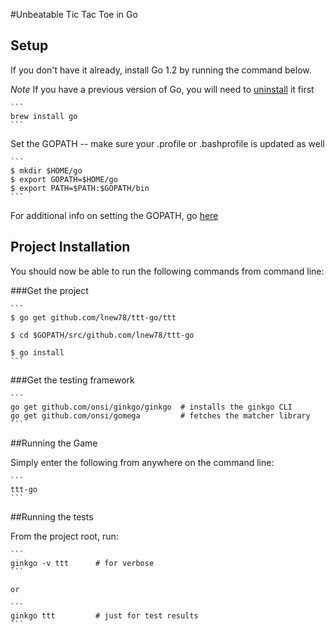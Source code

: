 #Unbeatable Tic Tac Toe in Go

## Setup

If you don't have it already, install Go 1.2 by running the command below.

*Note* If you have a previous version of Go, you will need to [uninstall](http://golang.org/doc/install#uninstall) it first

    ```
    brew install go
    ```

Set the GOPATH -- make sure your .profile or .bashprofile is updated as well

    ```
    $ mkdir $HOME/go
    $ export GOPATH=$HOME/go
    $ export PATH=$PATH:$GOPATH/bin
    ```

For additional info on setting the GOPATH, go [here](http://golang.org/doc/code.html#GOPATH)

## Project Installation

You should now be able to run the following commands from command line:

###Get the project

    ```
    $ go get github.com/lnew78/ttt-go/ttt

    $ cd $GOPATH/src/github.com/lnew78/ttt-go

    $ go install
    ```

###Get the testing framework

    ```
    go get github.com/onsi/ginkgo/ginkgo  # installs the ginkgo CLI
    go get github.com/onsi/gomega         # fetches the matcher library
    ```

##Running the Game

Simply enter the following from anywhere on the command line:

    ```
    ttt-go
    ```

##Running the tests

From the project root, run:

    ```
    ginkgo -v ttt      # for verbose
    ```

    or

    ```
    ginkgo ttt         # just for test results
    ```
